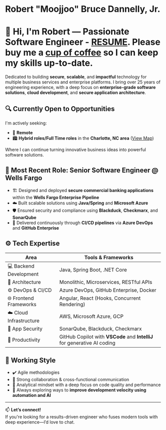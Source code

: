 # Robert "Moojjoo" Bruce Dannelly, Jr.

# 👋 Hi, I'm Robert — Passionate Software Engineer - [RESUME](https://goo.gl/BrujGq).  Please buy me a [cup of coffee](https://ko-fi.com/moojjoo) so I can keep my skills up-to-date.

Dedicated to building **secure**, **scalable**, and **impactful** technology for multiple business services and enterprise platforms. I bring over 25 years of engineering experience, with a deep focus on **enterprise-grade software solutions**, **cloud development**, and **secure application architecture**.

## 🔍 Currently Open to Opportunities

I'm actively seeking:

- 📡 **Remote**
- 🏙️ **Hybrid roles/Full Time roles** in the **Charlotte, NC area** ([View Map](https://goo.gl/45ewvA))

Where I can continue turning innovative business ideas into powerful software solutions.

## 💼 Most Recent Role: Senior Software Engineer @ Wells Fargo

- 🏗️ Designed and deployed **secure commercial banking applications** within the **Wells Fargo Enterprise Pipeline**
- ☁️ Built scalable solutions using **Java/Spring** and **Microsoft Azure**
- 🛡️ Ensured security and compliance using **Blackduck**, **Checkmarx**, and **SonarQube**
- 🔄 Delivered continuously through **CI/CD pipelines** via **Azure DevOps** and **GitHub Enterprise**

## ⚙️ Tech Expertise

| Area                    | Tools & Frameworks                                                                 |
|-------------------------|------------------------------------------------------------------------------------|
| 💻 Backend Development  | Java, Spring Boot, .NET Core                                                       |
| 🧩 Architecture         | Monolithic, Microservices, RESTful APIs                                            |
| ⚙️ DevOps & CI/CD       | Azure DevOps, GitHub Enterprise, Docker                                            |
| 🌐 Frontend Frameworks  | Angular, React (Hooks, Concurrent Rendering)                                       |
| ☁️ Cloud Infrastructure | AWS, Microsoft Azure, GCP                                                          |
| 🔐 App Security         | SonarQube, Blackduck, Checkmarx                                                    |
| 🧠 Productivity         | GitHub Copilot with **VSCode** and **IntelliJ** for generative AI coding           |

## 🔁 Working Style

- ✔️ Agile methodologies
- 💬 Strong collaboration & cross-functional communication
- 🔎 Analytical mindset with a deep focus on code quality and performance
- 🚀 Always exploring ways to **improve development velocity using automation and AI**

---

📫 **Let’s connect!**  
If you're looking for a results-driven engineer who fuses modern tools with deep experience—I’d love to chat.
